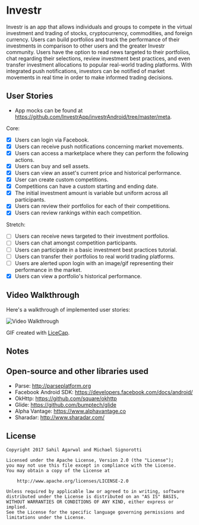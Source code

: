 # Investr

Investr is an app that allows individuals and groups to compete in the virtual investment and trading of stocks, cryptocurrency, commodities, and foreign currency. Users can build portfolios and track the performance of their investments in comparison to other users and the greater Investr community. Users have the option to read news targeted to their portfolios, chat regarding their selections, review investment best practices, and even transfer investment allocations to popular real-world trading platforms. With integrated push notifications, investors can be notified of market movements in real time in order to make informed trading decisions.

## User Stories

* App mocks can be found at https://github.com/InvestrApp/investrAndroid/tree/master/meta.

Core:

* [x] Users can login via Facebook.
* [x] Users can receive push notifications concerning market movements.
* [x] Users can access a marketplace where they can perform the following actions.
* [x] Users can buy and sell assets.
* [x] Users can view an asset's current price and historical performance.
* [x] User can create custom competitions.
* [x] Competitions can have a custom starting and ending date.
* [x] The initial investment amount is variable but uniform across all participants.
* [x] Users can review their portfolios for each of their competitions.
* [x] Users can review rankings within each competition.

Stretch: 
* [ ] Users can receive news targeted to their investment portfolios.
* [ ] Users can chat amongst competition participants.
* [ ] Users can participate in a basic investment best practices tutorial.
* [ ] Users can transfer their portfolios to real world trading platforms.
* [ ] Users are alerted upon login with an image/gif representing their performance in the market.
* [x] Users can view a portfolio's historical performance.

## Video Walkthrough

Here's a walkthrough of implemented user stories:

<img src='https://i.imgur.com/U6oue2G.gif' title='Video Walkthrough' width='' alt='Video Walkthrough' />

GIF created with [LiceCap](http://www.cockos.com/licecap/).

## Notes

## Open-source and other libraries used

* Parse: http://parseplatform.org
* Facebook Android SDK: https://developers.facebook.com/docs/android/
* OkHttp: https://github.com/square/okhttp
* Glide: https://github.com/bumptech/glide
* Alpha Vantage: https://www.alphavantage.co
* Sharadar: http://www.sharadar.com/

## License

    Copyright 2017 Sahil Agarwal and Michael Signorotti

    Licensed under the Apache License, Version 2.0 (the "License");
    you may not use this file except in compliance with the License.
    You may obtain a copy of the License at

        http://www.apache.org/licenses/LICENSE-2.0

    Unless required by applicable law or agreed to in writing, software
    distributed under the License is distributed on an "AS IS" BASIS,
    WITHOUT WARRANTIES OR CONDITIONS OF ANY KIND, either express or implied.
    See the License for the specific language governing permissions and
    limitations under the License.